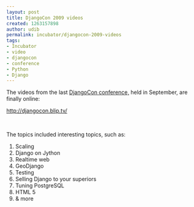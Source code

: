 ```yaml
---
layout: post
title: DjangoCon 2009 videos
created: 1263157898
author: udib
permalink: incubator/djangocon-2009-videos
tags:
- Incubator
- video
- djangocon
- conference
- Python
- Django
---
```

<p>The videos from the last <a href="http://www.djangocon.org/2009/conference/schedule/">DjangoCon conference,</a> held in September, are finally online:</p>
<p><a href="http://djangocon.blip.tv/">http://djangocon.blip.tv/</a></p>
<p>&nbsp;</p>
<p>The topics included interesting topics, such as:</p>
<ol>
    <li>Scaling</li>
    <li>Django on Jython</li>
    <li>Realtime web</li>
    <li>GeoDjango</li>
    <li>Testing</li>
    <li>Selling Django to your superiors</li>
    <li>Tuning PostgreSQL</li>
    <li>HTML 5</li>
    <li>&amp; more</li>
</ol>
<p>&nbsp;</p>
